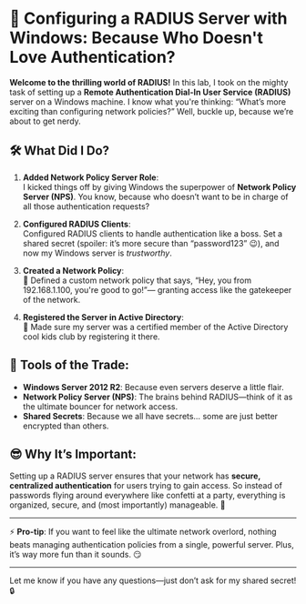 # 🚀 Configuring a RADIUS Server with Windows: Because Who Doesn't Love Authentication?

**Welcome to the thrilling world of RADIUS!** In this lab, I took on the mighty task of setting up a **Remote Authentication Dial-In User Service (RADIUS)** server on a Windows machine. I know what you're thinking: “What’s more exciting than configuring network policies?” Well, buckle up, because we’re about to get nerdy.

## 🛠️ What Did I Do?

1. **Added Network Policy Server Role**:  
   I kicked things off by giving Windows the superpower of **Network Policy Server (NPS)**. You know, because who doesn’t want to be in charge of all those authentication requests?
   
2. **Configured RADIUS Clients**:  
   Configured RADIUS clients to handle authentication like a boss. Set a shared secret (spoiler: it’s more secure than “password123” 😉), and now my Windows server is *trustworthy*.

3. **Created a Network Policy**:  
   🎯 Defined a custom network policy that says, “Hey, you from 192.168.1.100, you're good to go!”— granting access like the gatekeeper of the network.

4. **Registered the Server in Active Directory**:  
   🏢 Made sure my server was a certified member of the Active Directory cool kids club by registering it there.

## 🧰 Tools of the Trade:

- **Windows Server 2012 R2**: Because even servers deserve a little flair.
- **Network Policy Server (NPS)**: The brains behind RADIUS—think of it as the ultimate bouncer for network access.
- **Shared Secrets**: Because we all have secrets… some are just better encrypted than others.

## 😎 Why It’s Important:

Setting up a RADIUS server ensures that your network has **secure, centralized authentication** for users trying to gain access. So instead of passwords flying around everywhere like confetti at a party, everything is organized, secure, and (most importantly) manageable. 🎉

---

⚡ **Pro-tip**: If you want to feel like the ultimate network overlord, nothing beats managing authentication policies from a single, powerful server. Plus, it’s way more fun than it sounds. 😏

---

Let me know if you have any questions—just don’t ask for my shared secret! 🔒
